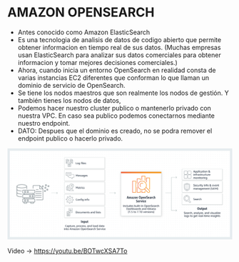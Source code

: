 # AMAZON OPENSEARCH

- Antes conocido como Amazon ElasticSearch
- Es una tecnologia de analisis de datos de codigo abierto que permite obtener informacion en tiempo real de sus datos. (Muchas empresas usan ElasticSearch para analizar sus datos comerciales para obtener informacion y tomar mejores decisiones comerciales.)
- Ahora, cuando inicia un entorno OpenSearch en realidad consta de varias instancias EC2 diferentes que conforman lo que llaman un dominio de servicio de OpenSearch.
- Se tiene los nodos maestros que son realmente los nodos de gestión. Y también tienes los nodos de datos,
- Podemos hacer nuestro cluster publico o mantenerlo privado con nuestra VPC. En caso sea publico podemos conectarnos mediante nuestro endpoint.
- DATO: Despues que el dominio es creado, no se podra remover el endpoint publico o hacerlo privado.

![image](./img/opensearch.png)

Video ->  <https://youtu.be/BOTwcXSA7To>
